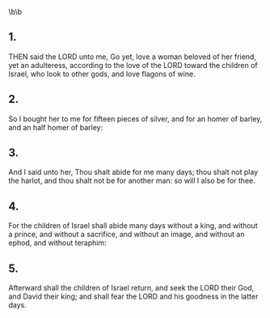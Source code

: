\b\b
## 1.
THEN said the LORD unto me, Go yet, love a woman beloved of her friend, yet an adulteress, according to the love of the LORD toward the children of Israel, who look to other gods, and love flagons of wine.
## 2.
So I bought her to me for fifteen pieces of silver, and for an homer of barley, and an half homer of barley:
## 3.
And I said unto her, Thou shalt abide for me many days; thou shalt not play the harlot, and thou shalt not be for another man: so will I also be for thee.
## 4.
For the children of Israel shall abide many days without a king, and without a prince, and without a sacrifice, and without an image, and without an ephod, and without teraphim:
## 5.
Afterward shall the children of Israel return, and seek the LORD their God, and David their king; and shall fear the LORD and his goodness in the latter days.
